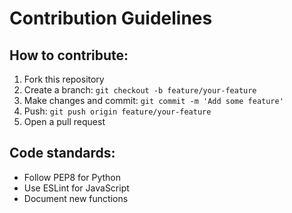 # Contribution Guidelines

## How to contribute:
1. Fork this repository
2. Create a branch: `git checkout -b feature/your-feature`
3. Make changes and commit: `git commit -m 'Add some feature'`
4. Push: `git push origin feature/your-feature`
5. Open a pull request

## Code standards:
- Follow PEP8 for Python
- Use ESLint for JavaScript
- Document new functions
